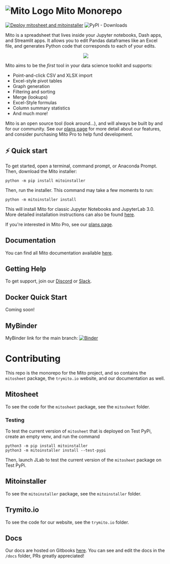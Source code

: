 # ![Mito Logo](https://www.trymito.io/_next/image?url=%2FMito.svg&w=128&q=75) Mito Monorepo

[![Deploy mitosheet and mitoinstaller](https://github.com/mito-ds/monorepo/actions/workflows/deploy-mitosheet-mitoinstaller.yml/badge.svg)](https://github.com/mito-ds/monorepo/actions/workflows/deploy-mitosheet-mitoinstaller.yml) ![PyPI - Downloads](https://img.shields.io/pypi/dm/mitosheet)

Mito is a spreadsheet that lives inside your Jupyter notebooks, Dash apps, and Streamlit apps. It allows you to edit Pandas dataframes like an Excel file, and generates Python code that corresponds to each of your edits.

<p align="center">
  <img src="https://www.trymito.io/short-demo.gif">
</p>

Mito aims to be the _first_ tool in your data science toolkit and supports:
- Point-and-click CSV and XLSX import
- Excel-style pivot tables
- Graph generation
- Filtering and sorting
- Merge (lookups)
- Excel-Style formulas
- Column summary statistics
- And much more!

Mito is an open source tool (look around...), and will always be built by and for our community. See our [plans page](https://www.trymito.io/plans) for more detail about our features, and consider purchasing Mito Pro to help fund development.

## ⚡️ Quick start

To get started, open a terminal, command prompt, or Anaconda Prompt. Then, download the Mito installer:

```
python -m pip install mitoinstaller
```

Then, run the installer. This command may take a few moments to run:
```
python -m mitoinstaller install
```

This will install Mito for classic Jupyter Notebooks and JupyterLab 3.0. More detailed installation instructions can also be found [here](https://docs.trymito.io/getting-started/installing-mito).

If you're interested in Mito Pro, see our [plans page](https://www.trymito.io/plans).

## Documentation

You can find all Mito documentation available [here](https://docs.trymito.io).

## Getting Help

To get support, join our [Discord](https://discord.com/invite/XdJSZyejJU) or [Slack](https://join.slack.com/t/trymito/shared_invite/zt-1h6t163v7-xLPudO7pjQNKccXz7h7GSg).

## Docker Quick Start

Coming soon!

## MyBinder

MyBinder link for the main branch: [![Binder](https://mybinder.org/badge_logo.svg)](https://mybinder.org/v2/gh/mito-ds/monorepo/HEAD?labpath=%2Fbinder%2Fmito-starter-notebook.ipynb)

# Contributing

This repo is the monorepo for the Mito project, and so contains the `mitosheet` package, the `trymito.io` website, and our documentation as well.

## Mitosheet

To see the code for the `mitosheet` package, see the `mitosheet` folder.

### Testing

To test the current version of `mitosheet` that is deployed on Test PyPi, create an empty venv, and run the command
```
python3 -m pip install mitoinstaller
python3 -m mitoinstaller install --test-pypi
```

Then, launch JLab to test the current version of the `mitosheet` package on Test PyPi.

## Mitoinstaller

To see the `mitoinstaller` package, see the `mitoinstaller` folder.

## Trymito.io

To see the code for our website, see the `trymito.io` folder.

## Docs

Our docs are hosted on Gitbooks [here](https://docs.trymito.io). You can see and edit the docs in the `/docs` folder, PRs greatly appreciated!
